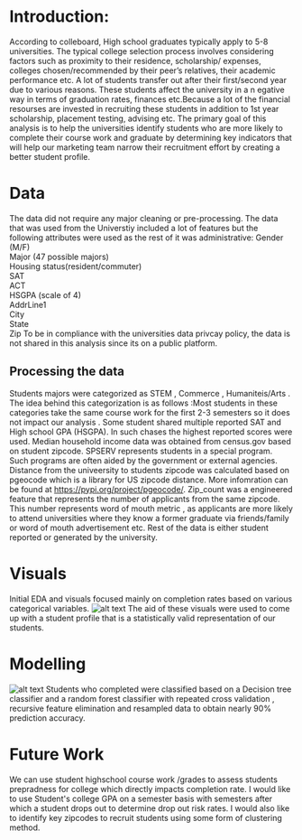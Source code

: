 # Introduction:
According to colleboard, High school graduates typically apply to 5-8 universities. The typical college selection process involves considering factors such as proximity to their residence, scholarship/ expenses, colleges chosen/recommended by their peer’s relatives, their academic performance etc. A lot of students transfer out after their first/second year due to various reasons. These students affect the university in a n egative way in terms of graduation rates, finances etc.Because a lot of the financial resourses are invested in recruiting these students in addition to 1st year scholarship, placement testing, advising etc. The primary goal of this analysis is to help the universities identify students who are more likely to complete their course work and graduate by determining key indicators that will help our marketing team narrow their recruitment effort by creating a better student profile.

# Data
The data did not require any major cleaning or pre-processing.
The data that was used from the Universtiy included a lot of features but the following attributes were used as the rest of it was administrative: 
Gender (M/F)         
Major (47 possible majors)          
Housing status(resident/commuter)        
SAT             
ACT          
HSGPA (scale of 4)          
AddrLine1       
City            
State           
Zip
To be in compliance with the universities data privcay policy, the data is not shared in this analysis since its on a public platform.
## Processing the data 
Students majors were categorized as STEM , Commerce , Humaniteis/Arts . The idea behind this categorization is as follows :Most students in these categories take the same course work for the first 2-3 semesters  so it does not impact our analysis .
Some student shared multiple reported SAT and High school GPA (HSGPA). In such chases the highest reported scores were used.
Median household income data was obtained from census.gov based on student zipcode.
SPSERV represents students in a special program. Such programs are often aided by the government or external agencies.
Distance from the univeersity to students zipcode was calculated based on pgeocode which is a library for US zipcode distance. More infomration can be found at https://pypi.org/project/pgeocode/.
Zip_count was a engineered feature that represents the number of applicants from the same zipcode. This number represents word of mouth metric , as applicants are more likely to attend universities where they know a former graduate via friends/family or word of mouth advertisement etc. 
Rest of the data is either student reported or generated by the university. 

# Visuals 
Initial EDA and visuals focused mainly on completion rates based on various categorical variables. 
![alt text](http://url/to/Completion_rates.png)
The aid of these visuals were used to come up with a student profile that is a statistically valid representation of our students.


# Modelling 
![alt text](http://url/to/Confusion_matrix.png)
Students who completed were classified based on a Decision tree classifier and a  random forest classifier with repeated  cross validation , recursive feature elimination and resampled data to obtain nearly 90% prediction accuracy. 

# Future Work 
We can use student highschool course work /grades to assess students prepradness for college which directly impacts completion rate.
I would like to use Student's college GPA on a semester basis with semesters after which a student drops out to determine drop out risk rates.
I would also like to identify key zipcodes to recruit students using some form of clustering method.
